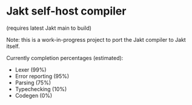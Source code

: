# Jakt self-host compiler
(requires latest Jakt main to build)

Note: this is a work-in-progress project to port the Jakt compiler to Jakt itself.

Currently completion percentages (estimated):

- Lexer (99%)
- Error reporting (95%)
- Parsing (75%)
- Typechecking (10%)
- Codegen (0%)

